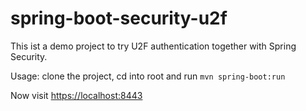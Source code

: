 # spring-boot-security-u2f

This ist a demo project to try U2F authentication together with Spring Security.

Usage: clone the project, cd into root and run ```mvn spring-boot:run```

Now visit [https://localhost:8443](https://localhost:8443)

